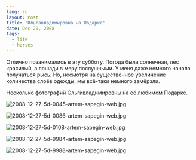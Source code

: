 ```yaml
---
lang: ru
layout: Post
title: 'Ольгавладимировна на Подарке'
date: Dec 29, 2008
tags:
  - life
  - horses
---
```


Отлично позанимались в эту субботу. Погода была солнечная, лес красивый, а лошади в меру послушными. У меня даже немного начала получаться рысь. Но, несмотря на существенное увеличение количества слоёв одежды, мы всё-таки немного замёрзли.

Несколько фотографий Ольгивладимировны на её любимом Подарке.

![2008-12-27-5d-0045-artem-sapegin-web.jpg](upload://2008-12-27-5d-0045-artem-sapegin-web.jpg)

<!--more-->

![2008-12-27-5d-0086-artem-sapegin-web.jpg](upload://2008-12-27-5d-0086-artem-sapegin-web.jpg)

![2008-12-27-5d-0108-artem-sapegin-web.jpg](upload://2008-12-27-5d-0108-artem-sapegin-web.jpg)

![2008-12-27-5d-9984-artem-sapegin-web.jpg](upload://2008-12-27-5d-9984-artem-sapegin-web.jpg)

![2008-12-27-5d-9988-artem-sapegin-web.jpg](upload://2008-12-27-5d-9988-artem-sapegin-web.jpg)
